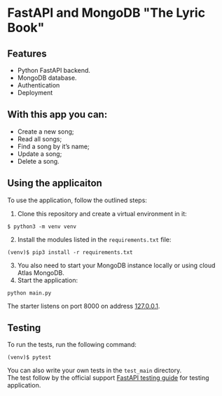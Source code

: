 # FastAPI and MongoDB "The Lyric Book"

## Features

+ Python FastAPI backend.
+ MongoDB database.
+ Authentication
+ Deployment

## With this app you can:

+ Create a new song;
+ Read all songs;
+ Find a song by it’s name;
+ Update a song;
+ Delete a song.

## Using the applicaiton

To use the application, follow the outlined steps:

1. Clone this repository and create a virtual environment in it:

```console
$ python3 -m venv venv
```

2. Install the modules listed in the `requirements.txt` file:

```console
(venv)$ pip3 install -r requirements.txt
```
3. You also need to start your MongoDB instance locally or using cloud Atlas MongoDB.
4. Start the application:

```console
python main.py
```

The starter listens on port 8000 on address [127.0.0.1](http://127.0.0.1:8000). 


## Testing

To run the tests, run the following command:

```console
(venv)$ pytest
```

You can also write your own tests in the `test_main` directory.  
The test follow by the official support [FastAPI testing guide](https://fastapi.tiangolo.com/tutorial/testing/) for  testing application.


